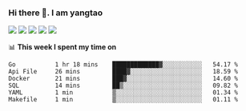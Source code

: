 ### Hi there 👋. I am yangtao 

<!-- **runtu666/runtu666** is a ✨ _special_ ✨ repository because its `README.md` (this file) appears on your GitHub profile. -->

![](https://github-profile-summary-cards.vercel.app/api/cards/profile-details?username=runtu666&theme=github)
![](https://github-profile-summary-cards.vercel.app/api/cards/repos-per-language?username=runtu666&theme=github)
![](https://github-profile-summary-cards.vercel.app/api/cards/most-commit-language?username=runtu666&theme=github)
![](https://github-profile-summary-cards.vercel.app/api/cards/stats?&username=runtu666&theme=github)
![](https://github-profile-summary-cards.vercel.app/api/cards/productive-time?username=runtu666&theme=github)

📊 **This week I spent my time on**
<!--START_SECTION:waka-->

```text
Go           1 hr 18 mins    █████████████▓░░░░░░░░░░░   54.17 %
Api File     26 mins         ████▓░░░░░░░░░░░░░░░░░░░░   18.59 %
Docker       21 mins         ███▓░░░░░░░░░░░░░░░░░░░░░   14.60 %
SQL          14 mins         ██▒░░░░░░░░░░░░░░░░░░░░░░   09.82 %
YAML         1 min           ▒░░░░░░░░░░░░░░░░░░░░░░░░   01.34 %
Makefile     1 min           ▒░░░░░░░░░░░░░░░░░░░░░░░░   01.11 %
```

<!--END_SECTION:waka-->


[comment]: <> (Here are some ideas to get you started:)

[comment]: <> (- 🔭 I’m currently working on tal)

[comment]: <> (- 🌱 I’m currently learning devops)

[comment]: <> (- 👯 I’m looking to collaborate on ...)

[comment]: <> (- 🤔 I’m looking for help with ...)

[comment]: <> (- 💬 Ask me about ...)

[comment]: <> (- 📫 How to reach me: ...)

[comment]: <> (- 😄 Pronouns: ...)

[comment]: <> (- ⚡ Fun fact: ...)
